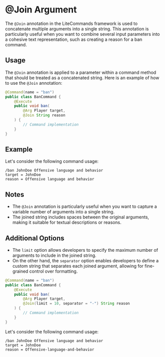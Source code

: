 # @Join Argument

The `@Join` annotation in the LiteCommands framework is used to concatenate
multiple arguments into a single string. This annotation is particularly
useful when you want to combine several input parameters into a cohesive
text representation, such as creating a reason for a ban command.

## Usage
The `@Join` annotation is applied to a parameter within a command method
that should be treated as a concatenated string. Here is an example of
how to use the `@Join` annotation:

```Java
@Command(name = "ban")
public class BanCommand {
    @Execute
    public void ban(
        @Arg Player target,
        @Join String reason
    ) {
        // Command implementation
    }
}
```

## Example
Let's consider the following command usage:

```
/ban JohnDoe Offensive language and behavior
target = JohnDoe
reason = Offensive language and behavior
```

## Notes
- The `@Join` annotation is particularly useful when you want to capture a variable number of arguments into a single string.
- The joined string includes spaces between the original arguments, making it suitable for textual descriptions or reasons.

## Additional Options


- The `limit` option allows developers to specify the
maximum number of arguments to include in the joined string. 
- On the other hand, the `separator` option enables developers to define a custom string that separates each joined
argument, allowing for fine-grained control over formatting.

```java
@Command(name = "ban")
public class BanCommand {
    @Execute
    public void ban(
        @Arg Player target,
        @Join(limit = 10, separator = "-") String reason
    ) {
        // Command implementation
    }
}
```

Let's consider the following command usage:

```
/ban JohnDoe Offensive language and behavior
target = JohnDoe
reason = Offensive-language-and-behavior
```